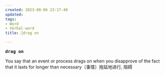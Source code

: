 ```yaml
---
created: 2023-08-06 23:17:40
updated: 
tags: 
- Word
- Verbal-word
title: 🚩drag on

---
```


<pre><strong>drag on</strong></pre>
You say that an event or process drags on when you disapprove of the fact that it lasts for longer than necessary〔事情〕拖延地进行, 阻碍